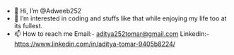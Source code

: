 - 👋 Hi, I’m @Adweeb252
- 👀 I’m interested in coding and stuffs like that while enjoying my life too at its fullest.
- 📫 How to reach me 
Email:- aditya252tomar@gmail.com
Linkedin:- https://www.linkedin.com/in/aditya-tomar-9405b8224/

<!---
Adweeb252/Adweeb252 is a ✨ special ✨ repository because its `README.md` (this file) appears on your GitHub profile.
You can click the Preview link to take a look at your changes.
--->
